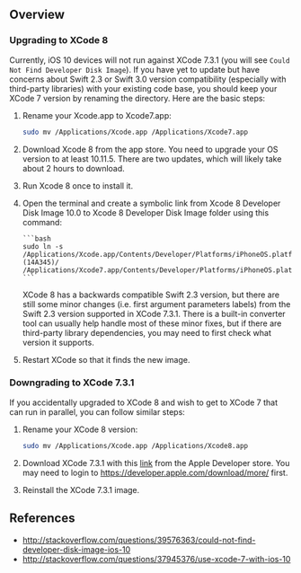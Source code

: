## Overview

### Upgrading to XCode 8

Currently, iOS 10 devices will not run against XCode 7.3.1 (you will see `Could Not Find Developer Disk Image`).  If you have yet to update but have concerns about Swift 2.3 or Swift 3.0 version compatibility (especially with third-party libraries) with your existing code base, you should keep your XCode 7 version by renaming the directory.  Here are the basic steps:

1. Rename your Xcode.app to Xcode7.app:

      ```bash
      sudo mv /Applications/Xcode.app /Applications/Xcode7.app
      ```

2. Download Xcode 8 from the app store.  You need to upgrade your OS version to at least 10.11.5.  There are two updates, which will likely take about 2 hours to download.
3. Run Xcode 8 once to install it.
4. Open the terminal and create a symbolic link from Xcode 8 Developer Disk Image 10.0 to Xcode 8 Developer 
Disk Image folder using this command:

       ```bash 
       sudo ln -s /Applications/Xcode.app/Contents/Developer/Platforms/iPhoneOS.platform/DeviceSupport/10.0 (14A345)/ /Applications/Xcode7.app/Contents/Developer/Platforms/iPhoneOS.platform/DeviceSupport/10.0
       ```

   XCode 8 has a backwards compatible Swift 2.3 version, but there are still some minor changes (i.e. first argument parameters labels) from the Swift 2.3 version supported in XCode 7.3.1.  There is a built-in converter tool can usually help handle most of these minor fixes, but if there are third-party library dependencies, you may need to first check what version it supports.  

5. Restart XCode so that it finds the new image.

### Downgrading to XCode 7.3.1

If you accidentally upgraded to XCode 8 and wish to get to XCode 7 that can run in parallel, you can follow similar steps:

1. Rename your XCode 8 version:

   ```bash
   sudo mv /Applications/Xcode.app /Applications/Xcode8.app
   ```

2. Download XCode 7.3.1 with this [link](http://adcdownload.apple.com/Developer_Tools/Xcode_7.3.1/Xcode_7.3.1.dmg) from the Apple Developer store. You may need to login to https://developer.apple.com/download/more/ first.

3. Reinstall the XCode 7.3.1 image.

## References

* <http://stackoverflow.com/questions/39576363/could-not-find-developer-disk-image-ios-10>
* <http://stackoverflow.com/questions/37945376/use-xcode-7-with-ios-10>